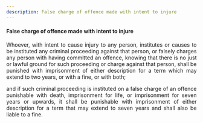 ```yaml
---
description: False charge of offence made with intent to injure
---
```


#### False charge of offence made with intent to injure
<div style="text-align: justify">

Whoever, with intent to cause injury to any person, institutes or causes to be instituted any criminal proceeding against that person, or falsely charges any person with having committed an offence, knowing that there is no just or lawful ground for such proceeding or charge against that person, shall be punished with imprisonment of either description for a term which may extend to two years, or with a fine, or with both;

</p>

and if such criminal proceeding is instituted on a false charge of an offence punishable with death, imprisonment for life, or imprisonment for seven years or upwards, it shall be punishable with imprisonment of either description for a term that may extend to seven years and shall also be liable to a fine.

</div>
